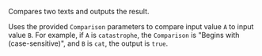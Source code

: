 Compares two texts and outputs the result.

Uses the provided `Comparison` parameters to compare input value `A` to input value `B`. For example, if `A` is `catastrophe`, the `Comparison` is "Begins with (case-sensitive)", and `B` is `cat`, the output is `true`.
